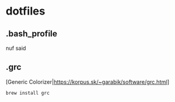 # dotfiles

## .bash_profile
nuf said

## .grc

[Generic Colorizer|https://korpus.sk/~garabik/software/grc.html]

`brew install grc`
